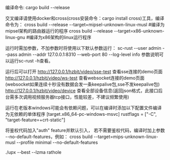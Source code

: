 编译命令:
cargo build --release

交叉编译请使用docker和cross(cross安装命令：cargo install cross)工具，编译命令为：
cross build --release --target=mipsel-unknown-linux-musl    #编译为mipsel架构的路由器运行的程序
cross build --release --target=x86-unknown-linux-gnu    #编译为x86架构的linux运行程序

运行时需加参数，不加参数时将使用以下默认参数运行：
sc-rust --user admin --pass admin --addr 127.0.0.1:8310 --web-port 80 --log-level info
参数说明可以运行sc-rust -h查看。

运行后可以打开
http://127.0.0.1/hzbit/video/sse-test 查看sse连接的demo页面
http://127.0.0.1/hzbit/video/ws-test 查看websocket连接的demo页面(websocket如果连续十秒没有数据会发一条keepalive包,sse不发keepalive包)
http://127.0.0.1/hzbit/video/device 查看全部设备信息(返回json格式，此接口后台需多次调用视频服务器tcp接口，性能较差，不建议频繁使用)

运行在老版本windows可能会有依赖问题，可以在编译时添加以下配置文件编译为无依赖的单体程序
[target.x86_64-pc-windows-msvc]
rustflags = ["-C", "target-feature=+crt-static"]

将鉴权代码加入"auth" feature并默认引入，
若不需要鉴权代码，编译时加上参数 --no-default-features，例如：
cross build --target=mips-unknown-linux-musl --profile minimal --no-default-features

./upx --best --lzma rathole
